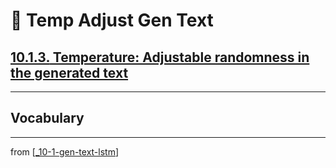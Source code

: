 # 🦋 Temp Adjust Gen Text

## [**10.1.3.** Temperature: Adjustable randomness in the generated text](https://livebook.manning.com/book/deep-learning-with-javascript/chapter-10/49)

---

## **Vocabulary**

---
from [[_10-1-gen-text-lstm]]

[//begin]: # "Autogenerated link references for markdown compatibility"
[_10-1-gen-text-lstm]: _10-1-gen-text-lstm.md "🦋 Gen Text LSTM"
[//end]: # "Autogenerated link references"
